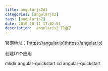 ```yaml
---
title: angularjs2d1
categories: [angularjs2]
tags: [angularjs2]
date: 2016-10-11 17:02:51
description:  angularjs2 开始了
---
```


官网地址：[https://angular.io](https://angular.io)

创建D1个应用

mkdir angular-quickstart
cd angular-quickstart

